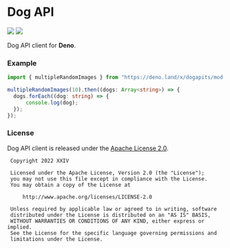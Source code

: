 # Dog API

[![](https://img.shields.io/github/v/tag/thechampagne/dogapi-ts?label=version)](https://github.com/thechampagne/dogapi-ts/releases/latest) [![](https://img.shields.io/github/license/thechampagne/dogapi-ts)](https://github.com/thechampagne/dogapi-ts/blob/main/LICENSE)

Dog API client for **Deno**.

### Example

```ts
import { multipleRandomImages } from "https://deno.land/x/dogapits/mod.ts";

multipleRandomImages(10).then((dogs: Array<string>) => {
  dogs.forEach((dog: string) => {
      console.log(dog);
  });
});
```

### License

Dog API client is released under the [Apache License 2.0](https://github.com/thechampagne/dogapi-ts/blob/main/LICENSE).

```
 Copyright 2022 XXIV

 Licensed under the Apache License, Version 2.0 (the "License");
 you may not use this file except in compliance with the License.
 You may obtain a copy of the License at

     http://www.apache.org/licenses/LICENSE-2.0

 Unless required by applicable law or agreed to in writing, software
 distributed under the License is distributed on an "AS IS" BASIS,
 WITHOUT WARRANTIES OR CONDITIONS OF ANY KIND, either express or implied.
 See the License for the specific language governing permissions and
 limitations under the License.
```